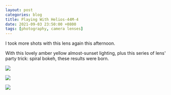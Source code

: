 ```yaml
---
layout: post
categories: blog
title: Playing With Helios-44M-4
date: 2021-09-03 23:50:00 +0800
tags: [photography, camera lenses]
---
```


I took more shots with this lens again this afternoon.

With this lovely amber yellow almost-sunset lighting, plus this series of lens' party trick: spiral bokeh, these results were born.

![](/assets/images/blog/2021-09-03-Playing-with-Helios-44M-4/1010042_sRGB.jpg)

![](/assets/images/blog/2021-09-03-Playing-with-Helios-44M-4/1010045_sRGB.jpg)

![](/assets/images/blog/2021-09-03-Playing-with-Helios-44M-4/1010046_sRGB.jpg)
